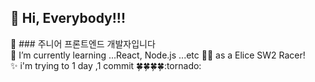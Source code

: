 <h2>👋 Hi, Everybody!!!</h2>
👀 ### 주니어 프론트엔드 개발자입니다 <br>
🌱 I’m currently learning ...React, Node.js ...etc 👊👊 as a Elice SW2 Racer!<br>
✨ i'm trying to 1 day ,1 commit 🍀🍀🍀🍀:tornado:
